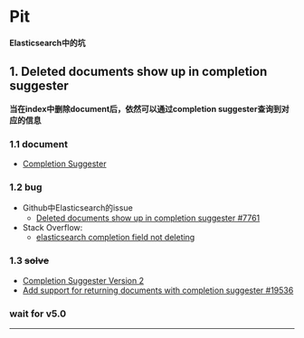 
# Pit

**Elasticsearch中的坑**

## 1. Deleted documents show up in completion suggester
**当在index中删除document后，依然可以通过completion suggester查询到对应的信息**
### 1.1 document
* [Completion Suggester](https://www.elastic.co/guide/en/elasticsearch/reference/current/search-suggesters-completion.html)

### 1.2 bug
* Github中Elasticsearch的issue
  * [Deleted documents show up in completion suggester #7761](https://github.com/elastic/elasticsearch/issues/7761)
* Stack Overflow:
  * [elasticsearch completion field not deleting](http://stackoverflow.com/questions/27074593/elasticsearch-completion-field-not-deleting)

### 1.3 ~~solve~~
* [Completion Suggester Version 2](https://github.com/elastic/elasticsearch/issues/8909)
* [Add support for returning documents with completion suggester #19536](https://github.com/elastic/elasticsearch/pull/19536)

### wait for v5.0

***
